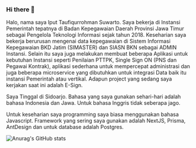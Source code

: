 ### Hi there 👋

Halo, nama saya Iput Taufiqurrohman Suwarto. Saya bekerja di Instansi Pemerintah tepatnya di Badan Kepegawaian Daerah Provinsi Jawa Timur sebagai Pengelola Teknologi Informasi sejak tahun 2018. Keseharian saya bekerja berurusan mengenai data kepegawaian di Sistem Informasi Kepegawaian BKD Jatim (SIMASTER) dan SIASN BKN sebagai ADMIN Instansi. Selain itu saya juga melakukan membuat beberapa Aplikasi untuk kebutuhan Instansi seperti Penilaian PTTPK, Single Sign ON (PNS dan Pegawai Kontrak), aplikasi sederhana untuk mempercepat administrasi dan juga beberapa microservice yang dibutuhkan untuk integrasi Data baik itu instansi Pemerintah atau vertikal. Adapun project yang sedang saya kerjakan saat ini adalah E-Sign.

Saya Tinggal di Sidoarjo. Bahasa yang saya gunakan sehari-hari adalah bahasa Indonesia dan Jawa. Untuk bahasa Inggris tidak seberapa jago.

Untuk keseharian saya programming saya biasa menggunakan bahasa Javascript. Framework yang sering saya gunakan adalah NextJS, Prisma, AntDesign dan untuk database adalah Postgres.

![Anurag's GitHub stats](https://github-readme-stats.vercel.app/api?username=taufiqurrohmansuwarto&count_private=true)


<!--
**taufiqurrohmansuwarto/taufiqurrohmansuwarto** is a ✨ _special_ ✨ repository because its `README.md` (this file) appears on your GitHub profile.

Here are some ideas to get you started:

- 🔭 I’m currently working on ...
- 🌱 I’m currently learning ...
- 👯 I’m looking to collaborate on ...
- 🤔 I’m looking for help with ...
- 💬 Ask me about ...
- 📫 How to reach me: ...
- 😄 Pronouns: ...
- ⚡ Fun fact: ...
-->
